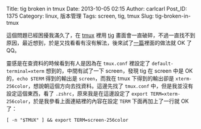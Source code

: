 Title: tig broken in tmux
Date: 2013-10-05 02:15
Author: carlcarl
Post_ID: 1375
Category: linux, 版本管理
Tags: screen, tig, tmux
Slug: tig-broken-in-tmux

這個問題已經困擾我滿久了，在 [tmux][] 裡用 [tig][]
畫面會一直破碎，不過一直找不到原因，最近想到，於是又找看看有沒有解法，後來試了[一篇][]裡面的做法就
OK 了 QQ。

靈感是在查資料的時候看到有人是因為在 `tmux.conf` 裡設定了
`default-terminal=xterm` 想到的，中間有試了一下 screen，發現 tig 在
screen 中是 OK 的，`echo $TERM` 得到的輸出是 `screen`，而我在 tmux
下得到的輸出卻是 `xterm-256color`，想說朝這個方向去找資料。這邊先找了
`tmux.conf` 中，但是我並沒有設定這個東西，看了
`.zshrc`，原來我是在這邊設定了
`export TERM=xterm-256color`，於是我參看上面連結裡的內容在設定 `TERM`
下面再加上了一行就 OK 了：

    [ -n "$TMUX" ] && export TERM=screen-256color

  [tmux]: http://tmux.sourceforge.net
  [tig]: https://github.com/jonas/tig
  [一篇]: https://wiki.archlinux.org/index.php/tmux

